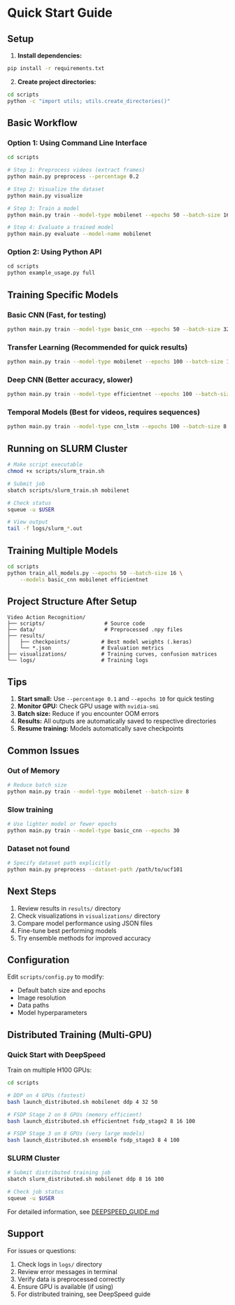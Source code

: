 # Quick Start Guide

## Setup

1. **Install dependencies:**
```bash
pip install -r requirements.txt
```

2. **Create project directories:**
```bash
cd scripts
python -c "import utils; utils.create_directories()"
```

## Basic Workflow

### Option 1: Using Command Line Interface

```bash
cd scripts

# Step 1: Preprocess videos (extract frames)
python main.py preprocess --percentage 0.2

# Step 2: Visualize the dataset
python main.py visualize

# Step 3: Train a model
python main.py train --model-type mobilenet --epochs 50 --batch-size 16 --evaluate

# Step 4: Evaluate a trained model
python main.py evaluate --model-name mobilenet
```

### Option 2: Using Python API

```python
cd scripts
python example_usage.py full
```

## Training Specific Models

### Basic CNN (Fast, for testing)
```bash
python main.py train --model-type basic_cnn --epochs 50 --batch-size 32
```

### Transfer Learning (Recommended for quick results)
```bash
python main.py train --model-type mobilenet --epochs 100 --batch-size 16 --evaluate
```

### Deep CNN (Better accuracy, slower)
```bash
python main.py train --model-type efficientnet --epochs 100 --batch-size 8 --evaluate
```

### Temporal Models (Best for videos, requires sequences)
```bash
python main.py train --model-type cnn_lstm --epochs 100 --batch-size 8 --evaluate
```

## Running on SLURM Cluster

```bash
# Make script executable
chmod +x scripts/slurm_train.sh

# Submit job
sbatch scripts/slurm_train.sh mobilenet

# Check status
squeue -u $USER

# View output
tail -f logs/slurm_*.out
```

## Training Multiple Models

```bash
cd scripts
python train_all_models.py --epochs 50 --batch-size 16 \
    --models basic_cnn mobilenet efficientnet
```

## Project Structure After Setup

```
Video Action Recognition/
├── scripts/                   # Source code
├── data/                      # Preprocessed .npy files
├── results/
│   ├── checkpoints/          # Best model weights (.keras)
│   └── *.json                # Evaluation metrics
├── visualizations/           # Training curves, confusion matrices
└── logs/                     # Training logs
```

## Tips

1. **Start small:** Use `--percentage 0.1` and `--epochs 10` for quick testing
2. **Monitor GPU:** Check GPU usage with `nvidia-smi`
3. **Batch size:** Reduce if you encounter OOM errors
4. **Results:** All outputs are automatically saved to respective directories
5. **Resume training:** Models automatically save checkpoints

## Common Issues

### Out of Memory
```bash
# Reduce batch size
python main.py train --model-type mobilenet --batch-size 8
```

### Slow training
```bash
# Use lighter model or fewer epochs
python main.py train --model-type basic_cnn --epochs 30
```

### Dataset not found
```bash
# Specify dataset path explicitly
python main.py preprocess --dataset-path /path/to/ucf101
```

## Next Steps

1. Review results in `results/` directory
2. Check visualizations in `visualizations/` directory
3. Compare model performance using JSON files
4. Fine-tune best performing models
5. Try ensemble methods for improved accuracy

## Configuration

Edit `scripts/config.py` to modify:
- Default batch size and epochs
- Image resolution
- Data paths
- Model hyperparameters

## Distributed Training (Multi-GPU)

### Quick Start with DeepSpeed

Train on multiple H100 GPUs:

```bash
cd scripts

# DDP on 4 GPUs (fastest)
bash launch_distributed.sh mobilenet ddp 4 32 50

# FSDP Stage 2 on 8 GPUs (memory efficient)
bash launch_distributed.sh efficientnet fsdp_stage2 8 16 100

# FSDP Stage 3 on 8 GPUs (very large models)
bash launch_distributed.sh ensemble fsdp_stage3 8 4 100
```

### SLURM Cluster

```bash
# Submit distributed training job
sbatch slurm_distributed.sh mobilenet ddp 8 16 100

# Check job status
squeue -u $USER
```

For detailed information, see [DEEPSPEED_GUIDE.md](DEEPSPEED_GUIDE.md)

## Support

For issues or questions:
1. Check logs in `logs/` directory
2. Review error messages in terminal
3. Verify data is preprocessed correctly
4. Ensure GPU is available (if using)
5. For distributed training, see DeepSpeed guide

